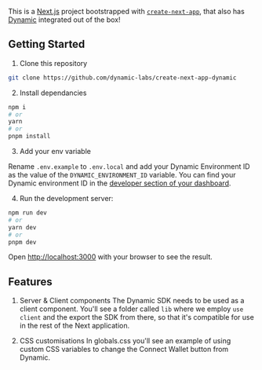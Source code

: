 This is a [Next.js](https://nextjs.org/) project bootstrapped with [`create-next-app`](https://github.com/vercel/next.js/tree/canary/packages/create-next-app), that also has [Dynamic](https://dynamic.xyz) integrated out of the box!

## Getting Started

1. Clone this repository

```bash
git clone https://github.com/dynamic-labs/create-next-app-dynamic
```

2. Install dependancies

```bash
npm i
# or
yarn
# or
pnpm install
```

3. Add your env variable

Rename `.env.example` to `.env.local` and add your Dynamic Environment ID as the value of the `DYNAMIC_ENVIRONMENT_ID` variable.
You can find your Dynamic environment ID in the [developer section of your dashboard](https://app.dynamic.xyz/dashboard/developer).

4. Run the development server:

```bash
npm run dev
# or
yarn dev
# or
pnpm dev
```

Open [http://localhost:3000](http://localhost:3000) with your browser to see the result.

## Features

1. Server & Client components
   The Dynamic SDK needs to be used as a client component. You'll see a folder called `lib` where we employ `use client` and the export the SDK from there, so that it's compatible for use in the rest of the Next application.

2. CSS customisations
   In globals.css you'll see an example of using custom CSS variables to change the Connect Wallet button from Dynamic.
